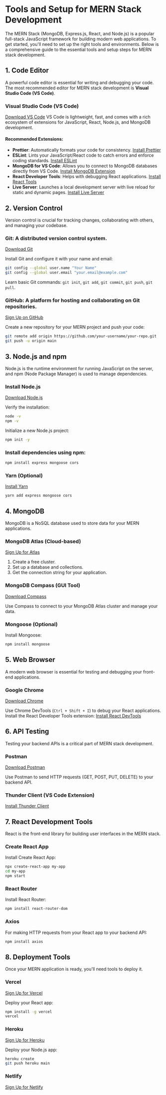 # Tools and Setup for MERN Stack Development

The MERN Stack (MongoDB, Express.js, React, and Node.js) is a popular full-stack JavaScript framework for building modern web applications. To get started, you'll need to set up the right tools and environments. Below is a comprehensive guide to the essential tools and setup steps for MERN stack development.

## 1. Code Editor
A powerful code editor is essential for writing and debugging your code. The most recommended editor for MERN stack development is **Visual Studio Code (VS Code)**.

### Visual Studio Code (VS Code)
[Download VS Code](https://code.visualstudio.com/)
VS Code is lightweight, fast, and comes with a rich ecosystem of extensions for JavaScript, React, Node.js, and MongoDB development.

#### Recommended Extensions:
- **Prettier**: Automatically formats your code for consistency. [Install Prettier](https://marketplace.visualstudio.com/items?itemName=esbenp.prettier-vscode)
- **ESLint**: Lints your JavaScript/React code to catch errors and enforce coding standards. [Install ESLint](https://marketplace.visualstudio.com/items?itemName=dbaeumer.vscode-eslint)
- **MongoDB for VS Code**: Allows you to connect to MongoDB databases directly from VS Code. [Install MongoDB Extension](https://marketplace.visualstudio.com/items?itemName=mongodb.mongodb-vscode)
- **React Developer Tools**: Helps with debugging React applications. [Install React Tools](https://react.dev/blog/2022/04/01/react-devtools-standalone)
- **Live Server**: Launches a local development server with live reload for static and dynamic pages. [Install Live Server](https://marketplace.visualstudio.com/items?itemName=ritwickdey.LiveServer)

## 2. Version Control
Version control is crucial for tracking changes, collaborating with others, and managing your codebase.

### Git: A distributed version control system.
[Download Git](https://git-scm.com/downloads)

Install Git and configure it with your name and email:

```bash
git config --global user.name "Your Name"
git config --global user.email "your.email@example.com"
```

Learn basic Git commands: `git init`, `git add`, `git commit`, `git push`, `git pull`.

### GitHub: A platform for hosting and collaborating on Git repositories.
[Sign Up on GitHub](https://github.com/)

Create a new repository for your MERN project and push your code:

```bash
git remote add origin https://github.com/your-username/your-repo.git
git push -u origin main
```

## 3. Node.js and npm
Node.js is the runtime environment for running JavaScript on the server, and npm (Node Package Manager) is used to manage dependencies.

### Install Node.js
[Download Node.js](https://nodejs.org/en/download/)

Verify the installation:

```bash
node -v
npm -v
```

Initialize a new Node.js project:

```bash
npm init -y
```

### Install dependencies using npm:

```bash
npm install express mongoose cors
```

### Yarn (Optional)
[Install Yarn](https://yarnpkg.com/)

```bash
yarn add express mongoose cors
```

## 4. MongoDB
MongoDB is a NoSQL database used to store data for your MERN applications.

### MongoDB Atlas (Cloud-based)
[Sign Up for Atlas](https://www.mongodb.com/cloud/atlas)

1. Create a free cluster.
2. Set up a database and collections.
3. Get the connection string for your application.

### MongoDB Compass (GUI Tool)
[Download Compass](https://www.mongodb.com/products/compass)

Use Compass to connect to your MongoDB Atlas cluster and manage your data.

### Mongoose (Optional)
Install Mongoose:

```bash
npm install mongoose
```

## 5. Web Browser
A modern web browser is essential for testing and debugging your front-end applications.

### Google Chrome
[Download Chrome](https://www.google.com/chrome/)

Use Chrome DevTools (`Ctrl + Shift + I`) to debug your React applications.
Install the React Developer Tools extension: [Install React DevTools](https://react.dev/blog/2022/04/01/react-devtools-standalone)

## 6. API Testing
Testing your backend APIs is a critical part of MERN stack development.

### Postman
[Download Postman](https://www.postman.com/downloads/)

Use Postman to send HTTP requests (GET, POST, PUT, DELETE) to your backend API.

### Thunder Client (VS Code Extension)
[Install Thunder Client](https://marketplace.visualstudio.com/items?itemName=rangav.vscode-thunder-client)

## 7. React Development Tools
React is the front-end library for building user interfaces in the MERN stack.

### Create React App
Install Create React App:

```bash
npx create-react-app my-app
cd my-app
npm start
```

### React Router
Install React Router:

```bash
npm install react-router-dom
```

### Axios
For making HTTP requests from your React app to your backend API:

```bash
npm install axios
```

## 8. Deployment Tools
Once your MERN application is ready, you'll need tools to deploy it.

### Vercel
[Sign Up for Vercel](https://vercel.com/)

Deploy your React app:

```bash
npm install -g vercel
vercel
```

### Heroku
[Sign Up for Heroku](https://signup.heroku.com/)

Deploy your Node.js app:

```bash
heroku create
git push heroku main
```

### Netlify
[Sign Up for Netlify](https://www.netlify.com/)
